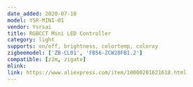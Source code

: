 ```yaml
---
date_added: 2020-07-10
model: YSR-MINI-01
vendor: Ysrsai
title: RGBCCT Mini LED Controller 
category: light
supports: on/off, brightness, colortemp, colorxy
zigbeemodel: ['ZB-CL01', 'FB56-ZCW20FB1.2']
compatible: [z2m, zigate]
mlink: 
link: https://www.aliexpress.com/item/10000201621618.html
---
```

